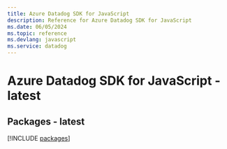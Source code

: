 ```yaml
---
title: Azure Datadog SDK for JavaScript
description: Reference for Azure Datadog SDK for JavaScript
ms.date: 06/05/2024
ms.topic: reference
ms.devlang: javascript
ms.service: datadog
---
```

# Azure Datadog SDK for JavaScript - latest
## Packages - latest
[!INCLUDE [packages](datadog-index.md)]